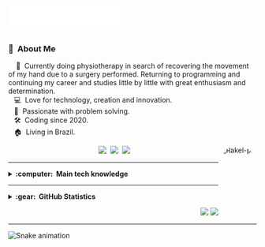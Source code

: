 <img src="images/svg/header.svg"></img>

### :space_invader: &nbsp;About Me

&nbsp;&nbsp;&nbsp; 💪 &nbsp;Currently doing physiotherapy in search of recovering the movement of my hand due to a surgery performed. Returning to programming and continuing my career and studies little by little with great enthusiasm and determination.\
&nbsp;&nbsp;&nbsp;:computer: &nbsp;Love for technology, creation and innovation.\
&nbsp;&nbsp;&nbsp;🧮 &nbsp;Passionate with problem solving.\
&nbsp;&nbsp;&nbsp;:hammer_and_wrench: &nbsp;Coding since 2020.\
&nbsp;&nbsp;&nbsp;:house: &nbsp;Living in Brazil.
 
<div align="center">
  <img align="right" alt="Rakel-pic" height="143" style="border-radius:50px;"src="https://instagram.fcgh2-1.fna.fbcdn.net/v/t51.2885-15/289359001_1387762018381975_3171552419648497723_n.jpg?stp=dst-jpg_e15_s480x480&_nc_ht=instagram.fcgh2-1.fna.fbcdn.net&_nc_cat=107&_nc_ohc=ECg9rJX0-FYAX9S8eR2&edm=ABJHkxYAAAAA&ccb=7-5&ig_cache_key=Mjg2NzE3NTQ0MzQxMDcyOTcxOA%3D%3D.2-ccb7-5&oh=00_AT8SisfX9xE62xU192NtFrmxzWtRxXlYDc-ObDcB42gb-w&oe=62BAC57E&_nc_sid=fa978c">
  <a href="https://github.com/RakelMacedo/" target="_blank"><img src="https://img.shields.io/badge/GitHub-100000?style=for-the-badge&logo=github&logoColor=white" target="_blank"></a>
  <a href="https://www.linkedin.com/in/rakel-macedo-456a76204/" target="_blank"><img src="https://img.shields.io/badge/-LinkedIn-%230077B5?style=for-the-badge&logo=linkedin&logoColor=white" target="_blank"></a> 
  <a href = "mailto:rakelmacedo.job@gmail.com"><img src="https://img.shields.io/badge/-Gmail-%23333?style=for-the-badge&logo=gmail&logoColor=white" target="_blank"></a>
</div>
 
<hr/>
 
<details>
  <summary><b>:computer: &nbsp;Main tech knowledge</b></summary>
  <br/>
 
<div style="display: inline_block"><br>
    <img align="center" alt="Linux"src="https://img.shields.io/badge/Linux-100000?style=flat&logo=linux&logoColor=white">
    <img align="center" alt="Git"src="https://img.shields.io/badge/Git-E34F26?style=flat&logo=git&logoColor=white">
    <img align="center" alt="SQLite"src="https://img.shields.io/badge/-SQLite-191970?style=flat&logo=sqlite&logoColor=white">
    <img align="center" alt="Django"src="https://img.shields.io/badge/-Django-2E8B57?style=flat&logo=django">
    <img align="center" alt="Python"src="https://img.shields.io/badge/-Python-%230077B5?style=flat&logo=python&logoColor=white">
    <img align="center" alt="Selenium" src="https://img.shields.io/badge/Selenium-32CD32?style=flat&logo=selenium&logoColor=white">
    <img align="center" alt="PostgreSQL"src="https://img.shields.io/badge/Postgresql-4169E1?style=flat&logo=postgresql&logoColor=white">
    <img align="center" alt="Flask" src="https://img.shields.io/badge/Flask-DCDCDC?style=flat&ogo=flask&logoColor=black">
</div>
</details>
 
<hr/>
 
<details>
  <summary><b>:gear: &nbsp;GitHub Statistics</b></summary>
  <br/>
    <p align="center">
        <img height="137px" src="https://github-readme-stats.vercel.app/api?username=RakelMacedo&show_icons=true&theme=synthwave&include_all_commits=true&count_private=true" />         
        <img height="137px" src="https://github-readme-stats.vercel.app/api/top-langs/?username=RakelMacedo&layout=compact&langs_count=7&theme=synthwave" />
    </p>
</details>


<p align="right">
<img src="https://komarev.com/ghpvc/?username=RakelMacedo&style=plastic&label=Views"><img>
<img src="https://badges.pufler.dev/visits/RakelMacedo/RakelMacedo?color=black&logo=github" />
</p>

<hr/>
 
 ![Snake animation](https://github.com/RakelMacedo/RakelMacedo/blob/output/github-contribution-grid-snake.svg)
